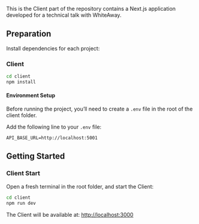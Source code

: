 This is the Client part of the repository contains a Next.js application developed for a technical 
talk with WhiteAway.

## Preparation
Install dependencies for each project:

### Client
```bash
cd client
npm install
```
#### Environment Setup

Before running the project, you’ll need to create a `.env` file in the root of the client folder.

Add the following line to your `.env` file:

```env
API_BASE_URL=http://localhost:5001
```

## Getting Started

### Client Start
Open a fresh terminal in the root folder, and start the Client:

```bash
cd client
npm run dev
```

The Client will be available at:
[http://localhost:3000](http://localhost:3000)
